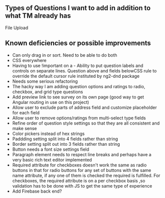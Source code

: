 
## Types of Questions I want to add in addition to what TM already has
File Upload

## Known deficiencies or possible improvements
- Can only drag in or sort. Need to be able to do both
- CSS everywhere
- Having to use !important on a - Ability to put question labels and controls on separate lines. Question      above and fields belowCSS rule to override the default cursor rule instituted by ng2-dnd package
- Needs some serious refactoring
- The hacky way I am adding question options and ratings to radio, checkbox, and grid type questions
- Add preview link to see survey on its own page (good way to get Angular routing in use on this project)
- Allow user to exclude parts of address field and customize placeholder for each field
- Allow user to remove options/ratings from multi-select type fields
- Refine order of question style settings so that they are all consistent and make sense
- Color pickers instead of hex strings
- Paddding setting split into 4 fields rather than string
- Border setting split out into 3 fields rather than string
- Button needs a font size settings field
- Paragraph element needs to respect line breaks and perhaps have a very basic rich text editor implemented
- Required attribute for checkboxes doesn't work the same as radio buttons in that for radio buttons for any   set of buttons with the same name attribute, if any one of them is checked the required is fulfilled. For    checkboxes, the required attribute is on a per checkbox basis ,so validation has to be done with JS to get   the same type of experience
- Add Firebase back end?

